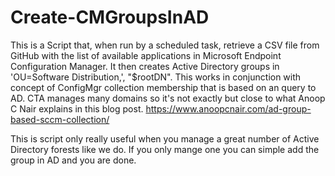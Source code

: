 # Create-CMGroupsInAD

This is a Script that, when run by a scheduled task, retrieve a CSV file from GitHub with the list of available applications in Microsoft Endpoint Configuration Manager. 
It then creates Active Directory groups in 'OU=Software Distribution,', "$rootDN".
This works in conjunction with concept of ConfigMgr collection membership that is based on an query to AD. 
CTA manages many domains so it's not exactly but close to what Anoop C Nair explains in this blog post. https://www.anoopcnair.com/ad-group-based-sccm-collection/

This is script only really useful when you manage a great number of Active Directory forests like we do. If you only mange one you can simple add the group in AD and you are done.

